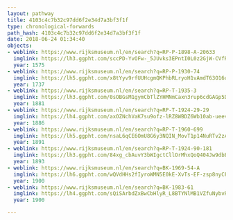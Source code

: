 ```yaml
---
layout: pathway
title: 4103c4c7b32c97dd6f2e34d7a3bf3f1f
type: chronological-forwards
path_hash: 4103c4c7b32c97dd6f2e34d7a3bf3f1f
date: 2018-06-24 01:34:40
objects:
- weblink: https://www.rijksmuseum.nl/en/search?q=RP-P-1898-A-20633
  imglink: https://lh3.ggpht.com/sccPD-YvOFw-_5JUvks3EPntI0L0z2GjW-CVfRjmB0SNIxON8fcwTec1vSddzmr6ZMB5S8aI7IA8ASMsrVNjQj80Dwk=s200
  year: 1575
- weblink: https://www.rijksmuseum.nl/en/search?q=RP-P-1930-74
  imglink: https://lh5.ggpht.com/x8tYyv9rfUUHcgmQKPhbRLryoH1vAmdT63O16uiKZOIphpAk1c_D_7DQ3XG-xCPhGllMUH6VEJ45LZDsKWvVzlZOng=s200
  year: 1737
- weblink: https://www.rijksmuseum.nl/en/search?q=RP-T-1935-3
  imglink: https://lh3.ggpht.com/0sOBGsM1gymCbTlZYHMNmCaxn3rup6cdGAGp5DfIypaYJpoAVISCNDM9czxFkvnN_yF2zpyqWvU6gDdCFrpIA2bh-A=s200
  year: 1881
- weblink: https://www.rijksmuseum.nl/en/search?q=RP-T-1924-29-29
  imglink: https://lh4.ggpht.com/axOZNchVaK7su9ofz-lRZ8WBDZ6Wb10ab-ueevnpqfZJGTiBy7luqCRqj_D8wFSLR0uw_bSipHuUAVZClo0q4Iv10Q=s200
  year: 1886
- weblink: https://www.rijksmuseum.nl/en/search?q=RP-T-1960-699
  imglink: https://lh5.ggpht.com/nsaL6qCE6OmU8G6y3NQIN_MovT1p14NuRTv2zAV0DyqwXILoBfaMYPp2NC8_b89EspS5rBRIWIIgDxGUbY9XUY2yWh8=s200
  year: 1891
- weblink: https://www.rijksmuseum.nl/en/search?q=RP-T-1924-90-181
  imglink: https://lh3.ggpht.com/84xg_cbAuvY3bWIgctCllOrMhxQoQ404Jw9dbBlpjH5-MkLH-lBgZ5j5kijmTyaRnKCuUZtcf8_2MO66kmdxLTdoFQ=s200
  year: 1893
- weblink: https://www.rijksmuseum.nl/en/search?q=BK-1969-54-A
  imglink: https://lh6.ggpht.com/wQVdHHs2fIyroWMN5E0kE-XvTs-EF-zsp8nyCFv9a7Hw1v7VwmPZ-kZTWeZ_shAjH_15p0NT1IvWhlUGMr6x-VJ5F_U=s200
  year: 1900
- weblink: https://www.rijksmuseum.nl/en/search?q=BK-1983-61
  imglink: https://lh4.ggpht.com/sQiSArbdZxBwCbHlyR_L8BTYNlMB1VZfuNybvRLn9wsJ1z2f2ov920JeOMLkgrtk4v1sNQlwQJ9nyCGT-Hpfw3S7r3kx=s200
  year: 1900

---
```


